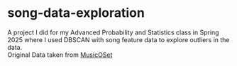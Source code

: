 # song-data-exploration
A project I did for my Advanced Probability and Statistics class in Spring 2025 where I used DBSCAN with song feature data to explore outliers in the data.\
Original Data taken from [MusicOSet](https://marianaossilva.github.io/DSW2019/)
